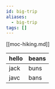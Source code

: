 ```yaml
---
id: big-trip
aliases:
  - big-trip
tags: []
---
```


[[moc-hiking.md]]

| hello | beans |
| ----- | ----- |
| jack  | buns  |
| javc  | bans  |
